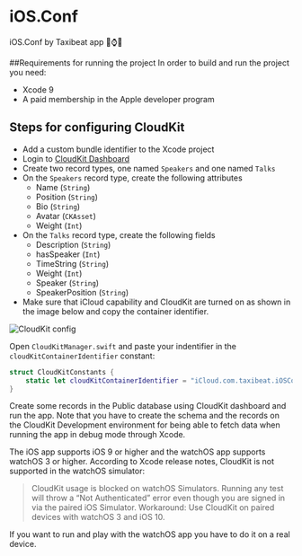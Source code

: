 # iOS.Conf 
iOS.Conf by Taxibeat app ⌚️📱

##Requirements for running the project
In order to build and run the project you need:
* Xcode 9
* A paid membership in the Apple developer program

## Steps for configuring CloudKit
* Add a custom bundle identifier to the Xcode project
* Login to [CloudKit Dashboard](https://icloud.developer.apple.com/dashboard)
* Create two record types, one named `Speakers` and one named `Talks`
* On the `Speakers` record type, create the following attributes
  * Name (`String`)
  * Position (`String`)
  * Bio (`String`)
  * Avatar (`CKAsset`)
  * Weight (`Int`)
* On the `Talks` record type, create the following fields
  * Description (`String`)
  * hasSpeaker (`Int`)
  * TimeString (`String`)
  * Weight (`Int`)
  * Speaker (`String`)
  * SpeakerPosition (`String`)
*  Make sure that iCloud capability and CloudKit are turned on as shown in the image below and copy the container identifier.

![CloudKit config](https://www.dropbox.com/s/zgs1afqnj9fjzaa/cloudkit.png?raw=1)

Open `CloudKitManager.swift` and paste your indentifier in the `cloudKitContainerIdentifier` constant:

``````````swift
struct CloudKitConstants {
    static let cloudKitContainerIdentifier = "iCloud.com.taxibeat.iOSConf"
}
``````````

Create some records in the Public database using CloudKit dashboard and run the app. Note that you have to create the schema and the records on the CloudKit Development environment for being able to fetch data when running the app in debug mode through Xcode.

The iOS app supports iOS 9 or higher and the watchOS app supports watchOS 3 or higher. According to Xcode release notes, CloudKit is not supported in the watchOS simulator:

>CloudKit usage is blocked on watchOS Simulators. Running any test will throw a “Not Authenticated” error even though you are signed in via the paired iOS Simulator. Workaround: Use CloudKit on paired devices with watchOS 3 and iOS 10.

If you want to run and play with the watchOS app you have to do it on a real device.
